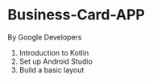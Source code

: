 # Business-Card-APP

By Google Developers

1. Introduction to Kotlin
2. Set up Android Studio
3. Build a basic layout
